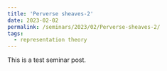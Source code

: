 ```yaml
---
title: 'Perverse sheaves-2'
date: 2023-02-02
permalink: /seminars/2023/02/Perverse-sheaves-2/
tags:
  - representation theory
---
```


This is a test seminar post.
